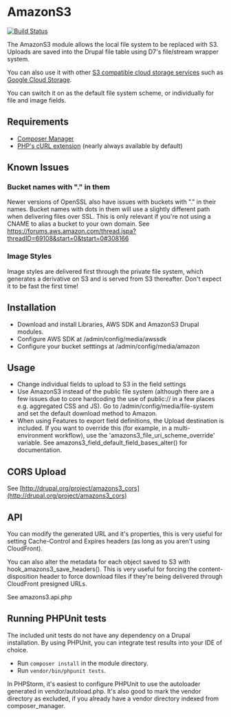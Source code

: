 # AmazonS3

[![Build Status](https://travis-ci.org/justafish/drupal_amazons3.svg?branch=7.x-2.x)](https://travis-ci.org/justafish/drupal_amazons3)

The AmazonS3 module allows the local file system to be replaced with S3. Uploads are saved into the Drupal file table using D7's file/stream wrapper system.

You can also use it with other [S3 compatible cloud storage services](http://en.wikipedia.org/wiki/Amazon_S3#S3_API_and_competing_services) such as [Google Cloud Storage](https://cloud.google.com/storage).

You can switch it on as the default file system scheme, or individually for file and image fields.

## Requirements
- [Composer Manager](https://www.drupal.org/project/composer_manager)
- [PHP's cURL extension](https://php.net/manual/en/book.curl.php) (nearly always available by default)

## Known Issues

### Bucket names with "." in them
Newer versions of OpenSSL also have issues with buckets with "." in their names. Bucket names with dots in them will use a slightly different path when delivering files over SSL. This is only relevant if you're not using a CNAME to alias a bucket to your own domain. See https://forums.aws.amazon.com/thread.jspa?threadID=69108&start=0&tstart=0#308166

### Image Styles
Image styles are delivered first through the private file system, which generates a derivative on S3 and is served from S3 thereafter. Don't expect it to be fast the first time!

## Installation
- Download and install Libraries, AWS SDK and AmazonS3 Drupal modules.
- Configure AWS SDK at /admin/config/media/awssdk
- Configure your bucket setttings at /admin/config/media/amazon

## Usage

- Change individual fields to upload to S3 in the field settings
- Use AmazonS3 instead of the public file system (although there are a few issues due to core hardcoding the use of public:// in a few places e.g. aggregated CSS and JS). Go to /admin/config/media/file-system and set the default download method to Amazon.
- When using Features to export field definitions, the Upload destination is included. If you want to override this (for example, in a multi-environment workflow), use the 'amazons3_file_uri_scheme_override' variable. See amazons3_field_default_field_bases_alter() for documentation.

## CORS Upload
See [http://drupal.org/project/amazons3_cors](http://drupal.org/project/amazons3_cors)


## API
You can modify the generated URL and it's properties, this is very useful for setting Cache-Control and Expires headers (as long as you aren't using CloudFront).

You can also alter the metadata for each object saved to S3 with hook_amazons3_save_headers(). This is very useful for forcing the content-disposition header to force download files if they're being delivered through CloudFront presigned URLs.

See amazons3.api.php

## Running PHPUnit tests

The included unit tests do not have any dependency on a Drupal installation. By
using PHPUnit, you can integrate test results into your IDE of choice.

* Run `composer install` in the module directory.
* Run `vendor/bin/phpunit tests`.

In PHPStorm, it's easiest to configure PHPUnit to use the autoloader generated
in vendor/autoload.php. It's also good to mark the vendor directory as
excluded, if you already have a vendor directory indexed from composer_manager.
